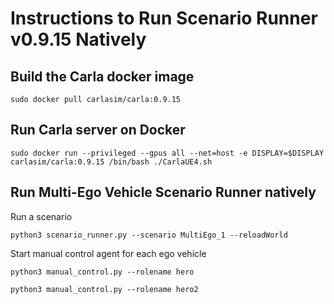 # Instructions to Run Scenario Runner v0.9.15 Natively 

## Build the Carla docker image
```commandline 
sudo docker pull carlasim/carla:0.9.15 
```

## Run Carla server on Docker 
```commandline
sudo docker run --privileged --gpus all --net=host -e DISPLAY=$DISPLAY carlasim/carla:0.9.15 /bin/bash ./CarlaUE4.sh
```

## Run Multi-Ego Vehicle Scenario Runner natively

Run a scenario
```commandline
python3 scenario_runner.py --scenario MultiEgo_1 --reloadWorld
```

Start manual control agent for each ego vehicle
```commandline 
python3 manual_control.py --rolename hero
```

```commandline 
python3 manual_control.py --rolename hero2
```
